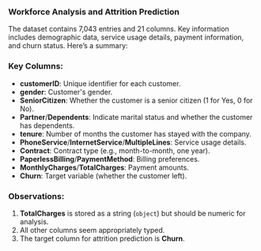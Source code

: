 ### Workforce Analysis and Attrition Prediction

The dataset contains 7,043 entries and 21 columns. Key information includes demographic data, service usage details, payment information, and churn status. Here’s a summary:

### Key Columns:
- **customerID**: Unique identifier for each customer.
- **gender**: Customer's gender.
- **SeniorCitizen**: Whether the customer is a senior citizen (1 for Yes, 0 for No).
- **Partner**/**Dependents**: Indicate marital status and whether the customer has dependents.
- **tenure**: Number of months the customer has stayed with the company.
- **PhoneService**/**InternetService**/**MultipleLines**: Service usage details.
- **Contract**: Contract type (e.g., month-to-month, one year).
- **PaperlessBilling**/**PaymentMethod**: Billing preferences.
- **MonthlyCharges**/**TotalCharges**: Payment amounts.
- **Churn**: Target variable (whether the customer left).

### Observations:
1. **TotalCharges** is stored as a string (`object`) but should be numeric for analysis.
2. All other columns seem appropriately typed.
3. The target column for attrition prediction is **Churn**.

